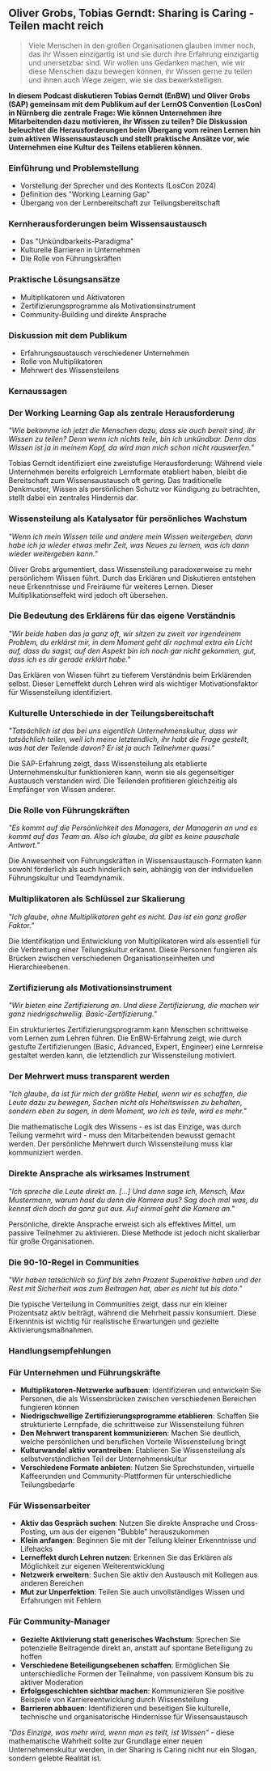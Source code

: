 ## Oliver Grobs, Tobias Gerndt: Sharing is Caring - Teilen macht reich

> Viele Menschen in den großen Organisationen glauben immer noch, das ihr Wissen einzigartig ist und sie durch ihre Erfahrung einzigartig und unersetzbar sind. Wir wollen uns Gedanken machen, wie wir diese Menschen dazu bewegen können, ihr Wissen gerne zu teilen und ihnen auch Wege zeigen, wie sie das bewerkstelligen.

**In diesem Podcast diskutieren Tobias Gerndt (EnBW) und Oliver Grobs (SAP) gemeinsam mit dem Publikum auf der LernOS Convention (LosCon) in Nürnberg die zentrale Frage: Wie können Unternehmen ihre Mitarbeitenden dazu motivieren, ihr Wissen zu teilen? Die Diskussion beleuchtet die Herausforderungen beim Übergang vom reinen Lernen hin zum aktiven Wissensaustausch und stellt praktische Ansätze vor, wie Unternehmen eine Kultur des Teilens etablieren können.**

### Einführung und Problemstellung
- Vorstellung der Sprecher und des Kontexts (LosCon 2024)
- Definition des "Working Learning Gap"
- Übergang von der Lernbereitschaft zur Teilungsbereitschaft

### Kernherausforderungen beim Wissensaustausch
- Das "Unkündbarkeits-Paradigma"
- Kulturelle Barrieren in Unternehmen
- Die Rolle von Führungskräften

### Praktische Lösungsansätze
- Multiplikatoren und Aktivatoren
- Zertifizierungsprogramme als Motivationsinstrument
- Community-Building und direkte Ansprache

### Diskussion mit dem Publikum
- Erfahrungsaustausch verschiedener Unternehmen
- Rolle von Multiplikatoren
- Mehrwert des Wissensteilens

### Kernaussagen

### Der Working Learning Gap als zentrale Herausforderung

*"Wie bekomme ich jetzt die Menschen dazu, dass sie auch bereit sind, ihr Wissen zu teilen? Denn wenn ich nichts teile, bin ich unkündbar. Denn das Wissen ist ja in meinem Kopf, da wird man mich schon nicht rauswerfen."*

Tobias Gerndt identifiziert eine zweistufige Herausforderung: Während viele Unternehmen bereits erfolgreich Lernformate etabliert haben, bleibt die Bereitschaft zum Wissensaustausch oft gering. Das traditionelle Denkmuster, Wissen als persönlichen Schutz vor Kündigung zu betrachten, stellt dabei ein zentrales Hindernis dar.

### Wissensteilung als Katalysator für persönliches Wachstum

*"Wenn ich mein Wissen teile und andere mein Wissen weitergeben, dann habe ich ja wieder etwas mehr Zeit, was Neues zu lernen, was ich dann wieder weitergeben kann."*

Oliver Grobs argumentiert, dass Wissensteilung paradoxerweise zu mehr persönlichem Wissen führt. Durch das Erklären und Diskutieren entstehen neue Erkenntnisse und Freiräume für weiteres Lernen. Dieser Multiplikationseffekt wird jedoch oft übersehen.

### Die Bedeutung des Erklärens für das eigene Verständnis

*"Wir beide haben das ja ganz oft, wir sitzen zu zweit vor irgendeinem Problem, du erklärst mir, in dem Moment geht dir nochmal extra ein Licht auf, dass du sagst, auf den Aspekt bin ich noch gar nicht gekommen, gut, dass ich es dir gerade erklärt habe."*

Das Erklären von Wissen führt zu tieferem Verständnis beim Erklärenden selbst. Dieser Lerneffekt durch Lehren wird als wichtiger Motivationsfaktor für Wissensteilung identifiziert.

### Kulturelle Unterschiede in der Teilungsbereitschaft

*"Tatsächlich ist das bei uns eigentlich Unternehmenskultur, dass wir tatsächlich teilen, weil ich meine letztendlich, ihr habt die Frage gestellt, was hat der Teilende davon? Er ist ja auch Teilnehmer quasi."*

Die SAP-Erfahrung zeigt, dass Wissensteilung als etablierte Unternehmenskultur funktionieren kann, wenn sie als gegenseitiger Austausch verstanden wird. Die Teilenden profitieren gleichzeitig als Empfänger von Wissen anderer.

### Die Rolle von Führungskräften

*"Es kommt auf die Persönlichkeit des Managers, der Managerin an und es kommt auf das Team an. Also ich glaube, da gibt es keine pauschale Antwort."*

Die Anwesenheit von Führungskräften in Wissensaustausch-Formaten kann sowohl förderlich als auch hinderlich sein, abhängig von der individuellen Führungskultur und Teamdynamik.

### Multiplikatoren als Schlüssel zur Skalierung

*"Ich glaube, ohne Multiplikatoren geht es nicht. Das ist ein ganz großer Faktor."*

Die Identifikation und Entwicklung von Multiplikatoren wird als essentiell für die Verbreitung einer Teilungskultur erkannt. Diese Personen fungieren als Brücken zwischen verschiedenen Organisationseinheiten und Hierarchieebenen.

### Zertifizierung als Motivationsinstrument

*"Wir bieten eine Zertifizierung an. Und diese Zertifizierung, die machen wir ganz niedrigschwellig. Basic-Zertifizierung."*

Ein strukturiertes Zertifizierungsprogramm kann Menschen schrittweise vom Lernen zum Lehren führen. Die EnBW-Erfahrung zeigt, wie durch gestufte Zertifizierungen (Basic, Advanced, Expert, Engineer) eine Lernreise gestaltet werden kann, die letztendlich zur Wissensteilung motiviert.

### Der Mehrwert muss transparent werden

*"Ich glaube, da ist für mich der größte Hebel, wenn wir es schaffen, die Leute dazu zu bewegen, Sachen nicht als Hoheitswissen zu behalten, sondern eben zu sagen, in dem Moment, wo ich es teile, wird es mehr."*

Die mathematische Logik des Wissens - es ist das Einzige, was durch Teilung vermehrt wird - muss den Mitarbeitenden bewusst gemacht werden. Der persönliche Mehrwert durch Wissensteilung muss klar kommuniziert werden.

### Direkte Ansprache als wirksames Instrument

*"Ich spreche die Leute direkt an. [...] Und dann sage ich, Mensch, Max Mustermann, warum hast du denn die Kamera aus? Sag doch mal was, du kennst dich doch da ganz gut aus. Auf einmal geht die Kamera an."*

Persönliche, direkte Ansprache erweist sich als effektives Mittel, um passive Teilnehmer zu aktivieren. Diese Methode ist jedoch nicht skalierbar für große Organisationen.

### Die 90-10-Regel in Communities

*"Wir haben tatsächlich so fünf bis zehn Prozent Superaktive haben und der Rest mit Sicherheit was zum Beitragen hat, aber es nicht tut bis dato."*

Die typische Verteilung in Communities zeigt, dass nur ein kleiner Prozentsatz aktiv beiträgt, während die Mehrheit passiv konsumiert. Diese Erkenntnis ist wichtig für realistische Erwartungen und gezielte Aktivierungsmaßnahmen.

### Handlungsempfehlungen

### Für Unternehmen und Führungskräfte

- **Multiplikatoren-Netzwerke aufbauen**: Identifizieren und entwickeln Sie Personen, die als Wissensbrücken zwischen verschiedenen Bereichen fungieren können
- **Niedrigschwellige Zertifizierungsprogramme etablieren**: Schaffen Sie strukturierte Lernpfade, die schrittweise zur Wissensteilung führen
- **Den Mehrwert transparent kommunizieren**: Machen Sie deutlich, welche persönlichen und beruflichen Vorteile Wissensteilung bringt
- **Kulturwandel aktiv vorantreiben**: Etablieren Sie Wissensteilung als selbstverständlichen Teil der Unternehmenskultur
- **Verschiedene Formate anbieten**: Nutzen Sie Sprechstunden, virtuelle Kaffeerunden und Community-Plattformen für unterschiedliche Teilungsbedarfe

### Für Wissensarbeiter

- **Aktiv das Gespräch suchen**: Nutzen Sie direkte Ansprache und Cross-Posting, um aus der eigenen "Bubble" herauszukommen
- **Klein anfangen**: Beginnen Sie mit der Teilung kleiner Erkenntnisse und Lifehacks
- **Lerneffekt durch Lehren nutzen**: Erkennen Sie das Erklären als Möglichkeit zur eigenen Weiterentwicklung
- **Netzwerk erweitern**: Suchen Sie aktiv den Austausch mit Kollegen aus anderen Bereichen
- **Mut zur Unperfektion**: Teilen Sie auch unvollständiges Wissen und Erfahrungen mit Fehlern

### Für Community-Manager

- **Gezielte Aktivierung statt generisches Wachstum**: Sprechen Sie potenzielle Beitragende direkt an, anstatt auf spontane Beteiligung zu hoffen
- **Verschiedene Beteiligungsebenen schaffen**: Ermöglichen Sie unterschiedliche Formen der Teilnahme, von passivem Konsum bis zu aktiver Moderation
- **Erfolgsgeschichten sichtbar machen**: Kommunizieren Sie positive Beispiele von Karriereentwicklung durch Wissensteilung
- **Barrieren abbauen**: Identifizieren und beseitigen Sie kulturelle, technische und organisatorische Hindernisse für Wissensaustausch

*"Das Einzige, was mehr wird, wenn man es teilt, ist Wissen"* - diese mathematische Wahrheit sollte zur Grundlage einer neuen Unternehmenskultur werden, in der Sharing is Caring nicht nur ein Slogan, sondern gelebte Realität ist.